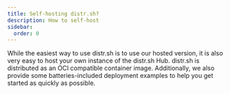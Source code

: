 ```yaml
---
title: Self-hosting distr.sh?
description: How to self-host
sidebar:
  order: 0
---
```


While the easiest way to use distr.sh is to use our hosted version, it is also very easy to host your own instance of the distr.sh Hub.
distr.sh is distributed as an OCI compatible container image.
Additionally, we also provide some batteries-included deployment examples to help you get started as quickly as possible.
